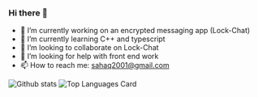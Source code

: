 ### Hi there 👋

- 🔭 I’m currently working on an encrypted messaging app (Lock-Chat)
- 🌱 I’m currently learning C++ and typescript
- 👯 I’m looking to collaborate on Lock-Chat
- 🤔 I’m looking for help with front end work
- 📫 How to reach me: sahaq2001@gmail.com



![Github stats](https://github-readme-stats.vercel.app/api?username=databunks&theme=highcontrast&show_icons=true&count_private=true)
![Top Languages Card](https://github-readme-stats.vercel.app/api/top-langs/?username=databunks&layout=compact)
